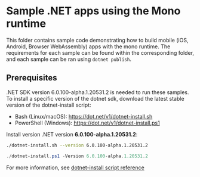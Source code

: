 # Sample .NET apps using the Mono runtime

This folder contains sample code demonstrating how to build mobile (iOS, Android, Browser WebAssembly) apps with the mono runtime. The requirements for each sample can be found within the corresponding folder, and each sample can be ran using `dotnet publish`.

## Prerequisites

.NET SDK version 6.0.100-alpha.1.20531.2 is needed to run these samples. To install a specific version of the dotnet sdk, download the latest stable version of the dotnet-install script:

- Bash (Linux/macOS): <https://dot.net/v1/dotnet-install.sh>
- PowerShell (Windows): <https://dot.net/v1/dotnet-install.ps1>

Install version .NET version **6.0.100-alpha.1.20531.2**:

```bash
./dotnet-install.sh --version 6.0.100-alpha.1.20531.2
```

```powershell
./dotnet-install.ps1 -Version 6.0.100-alpha.1.20531.2
```

For more information, see [dotnet-install script reference](https://docs.microsoft.com/dotnet/core/tools/dotnet-install-script)
